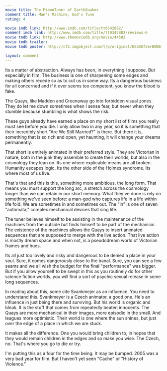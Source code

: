 ```yaml
---
movie title: The PianoTuner of EarthQuakes
comment title: Man's Machine, God's Tune
rating: 4

movie imdb link: http://www.imdb.com/title/tt0342882/
comment imdb link: http://www.imdb.com/title/tt0342882/reviews-6
movie tmdb link: http://www.themoviedb.org/movie/44502
movie tmdb trailer: 
movie tmdb poster: http://cf2.imgobject.com/t/p/original/6SbXUf5erBWBbT6q3dqSAE3ThXf.jpg

layout: comment
---
```


Its a matter of abstraction. Always has been, in everything I suppose. But especially in film. The business is one of sharpening some edges and making others recede so as to cut us in some way. Its a dangerous business for all concerned and if it ever seems too competent, you know the blood is fake.

The Quays, like Madden and Greenaway go into forbidden visual zones. They do let me down sometimes when I sense fear, but never when they stumble because stumbling is what shows the risk.

These guys already have earned a place on my short list of films you really must see before you die. I only allow two in any year, so it is something that their incredibly short "Are We Still Married?" is there. But there it is, something that is so rich and open, yet haunting, it will change your dreams permanently.

That short is entirely animated in their preferred style. They are Victorian in nature, both in the junk they assemble to create their worlds, but also in the cosmology they lean on. Its one where explicable means are all broken. Humanity escapes logic. Its the other side of the Holmes syndrome. Its where most of us live.

That's that and this is this, something more ambitious, the long form. That means you must support the long arc, a stretch across the cosmology longer than we can retain in our short memory. What they've done is rely on something we've seen before: a man-god who captures life in a life within life fold. We are sometimes in and sometimes out. The "in" is one of seven "automata," complex mechanical devices that sing life.

The tuner believes himself to be assisting in the maintenance of the machines from the outside but finds himself to be part of the mechanism. The existence of the machines allows the Quays to insert animated sequences that are supposed to merge with the live action. That live action is mostly dream space and when not, is a pseudodream world of Victorian frames and hues.

Its all just too lovely and risky and dangerous to be denied a place in your soul. Sure, it comes dangerously close to the banal. Sure, you can see a few seams and we all wish the budget for the final "performance" was bigger. But if you allow yourself to be swept in this as you routinely do for other science fiction worlds, you will find a sort of psychic sexual release in some long sequences.

In reading about this, some cite Svankmejer as an influence. You need to understand this. Svankmeyer is a Czech animator, a good one. He's an influence in just being there and surviving. But his world is organic and bleak. It is the stuff that comes from repeatedly beaten innocents. The Quays are more mechanical in their images, more episodic in the small. And leagues more optimistic. Their world is one where the sun shines, but just over the edge of a place in which we are stuck.

It makes all the difference. One you would bring children to, in hopes that they would remain children in the edges and so make you wise. The Czech, no. That's where you go to die or try.

I'm putting this as a four for the time being. It may be bumped. 2005 was a very bad year for film. But I haven't yet seen "Cache" or "History of Violence."